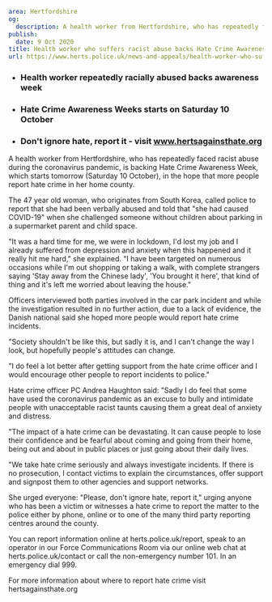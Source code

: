 ```yaml
area: Hertfordshire
og:
  description: A health worker from Hertfordshire, who has repeatedly faced racist abuse during the coronavirus pandemic, is backing Hate Crime Awareness Week, which starts tomorrow (Saturday 10 October), in the hope that more people report hate crime in her home county.
publish:
  date: 9 Oct 2020
title: Health worker who suffers racist abuse backs Hate Crime Awareness Week
url: https://www.herts.police.uk/news-and-appeals/health-worker-who-suffers-racist-abuse-backs-hate-crime-awareness-week
```

* ### Health worker repeatedly racially abused backs awareness week

 * ### Hate Crime Awareness Weeks starts on Saturday 10 October

 * ### Don't ignore hate, report it - visit www.hertsagainsthate.org

A health worker from Hertfordshire, who has repeatedly faced racist abuse during the coronavirus pandemic, is backing Hate Crime Awareness Week, which starts tomorrow (Saturday 10 October), in the hope that more people report hate crime in her home county.

The 47 year old woman, who originates from South Korea, called police to report that she had been verbally abused and told that "she had caused COVID-19" when she challenged someone without children about parking in a supermarket parent and child space.

"It was a hard time for me, we were in lockdown, I'd lost my job and I already suffered from depression and anxiety when this happened and it really hit me hard," she explained. "I have been targeted on numerous occasions while I'm out shopping or taking a walk, with complete strangers saying 'Stay away from the Chinese lady', 'You brought it here', that kind of thing and it's left me worried about leaving the house."

Officers interviewed both parties involved in the car park incident and while the investigation resulted in no further action, due to a lack of evidence, the Danish national said she hoped more people would report hate crime incidents.

"Society shouldn't be like this, but sadly it is, and I can't change the way I look, but hopefully people's attitudes can change.

"I do feel a lot better after getting support from the hate crime officer and I would encourage other people to report incidents to police."

Hate crime officer PC Andrea Haughton said: "Sadly I do feel that some have used the coronavirus pandemic as an excuse to bully and intimidate people with unacceptable racist taunts causing them a great deal of anxiety and distress.

"The impact of a hate crime can be devastating. It can cause people to lose their confidence and be fearful about coming and going from their home, being out and about in public places or just going about their daily lives.

"We take hate crime seriously and always investigate incidents. If there is no prosecution, I contact victims to explain the circumstances, offer support and signpost them to other agencies and support networks.

She urged everyone: "Please, don't ignore hate, report it," urging anyone who has been a victim or witnesses a hate crime to report the matter to the police either by phone, online or to one of the many third party reporting centres around the county.

You can report information online at herts.police.uk/report, speak to an operator in our Force Communications Room via our online web chat at herts.police.uk/contact or call the non-emergency number 101. In an emergency dial 999.

For more information about where to report hate crime visit hertsagainsthate.org
